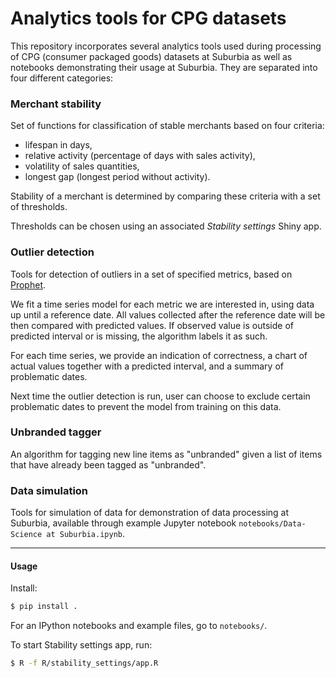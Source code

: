 # Analytics tools for CPG datasets

This repository incorporates several analytics tools used during processing
of CPG (consumer packaged goods) datasets at Suburbia as well as notebooks
demonstrating their usage at Suburbia.
They are separated into four different categories:

### Merchant stability
Set of functions for classification of stable merchants based on four criteria:
* lifespan in days,
* relative activity (percentage of days with sales activity),
* volatility of sales quantities,
* longest gap (longest period without activity).

Stability of a merchant is determined by comparing these criteria with a set
of thresholds.

Thresholds can be chosen using an associated _Stability settings_ Shiny app.

### Outlier detection
Tools for detection of outliers in a set of specified metrics,
based on [Prophet](https://facebook.github.io/prophet/).

We fit a time series model for each metric we are interested in, using data
up until a reference date. All values collected after the reference date will
be then compared with predicted values. If observed value is outside of predicted
interval or is missing, the algorithm labels it as such.

For each time series, we provide an indication of correctness,
a chart of actual values together with a predicted interval, and a summary
of problematic dates.

Next time the outlier detection is run, user can choose to exclude certain
problematic dates to prevent the model from training on this data.

### Unbranded tagger
An algorithm for tagging new line items as "unbranded" given a list of items
that have already been tagged as "unbranded".

### Data simulation
Tools for simulation of data for demonstration of data processing at Suburbia,
available through example Jupyter notebook `notebooks/Data-Science at Suburbia.ipynb`.

---
#### Usage
Install:

```bash
$ pip install .
```

For an IPython notebooks and example files, go to `notebooks/`.

To start Stability settings app, run:
```bash
$ R -f R/stability_settings/app.R
```
